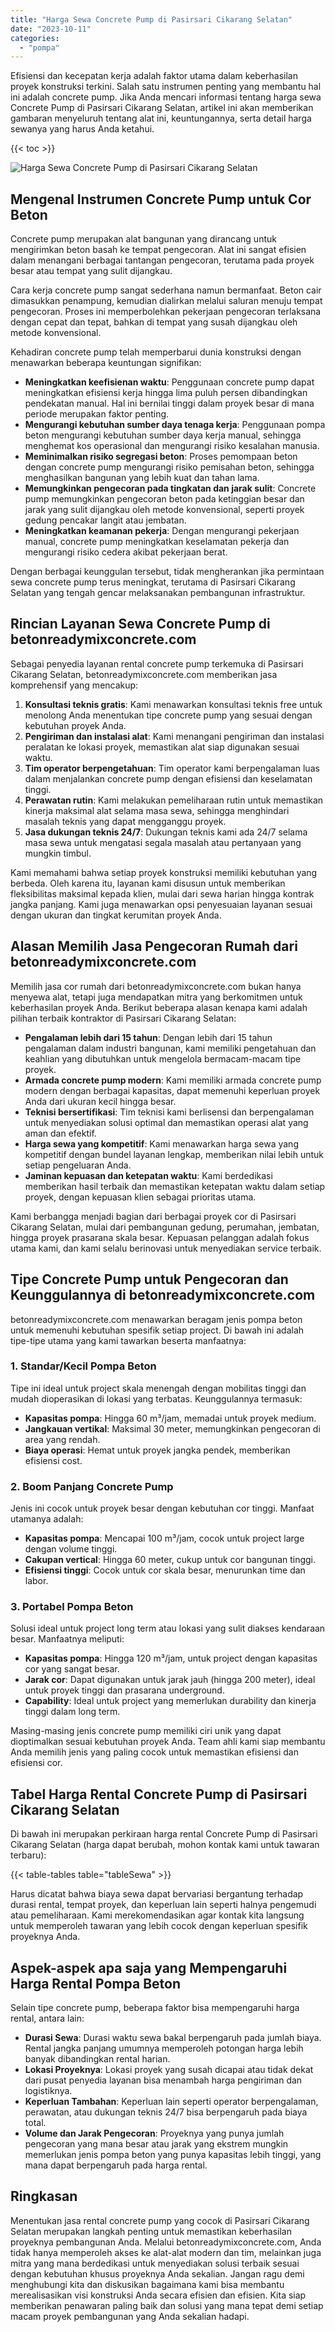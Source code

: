 ```yaml
---
title: "Harga Sewa Concrete Pump di Pasirsari Cikarang Selatan"
date: "2023-10-11"
categories: 
  - "pompa"
---
```


Efisiensi dan kecepatan kerja adalah faktor utama dalam keberhasilan proyek konstruksi terkini. Salah satu instrumen penting yang membantu hal ini adalah concrete pump. Jika Anda mencari informasi tentang harga sewa Concrete Pump di Pasirsari Cikarang Selatan, artikel ini akan memberikan gambaran menyeluruh tentang alat ini, keuntungannya, serta detail harga sewanya yang harus Anda ketahui.

{{< toc >}}

![Harga Sewa Concrete Pump di Pasirsari Cikarang Selatan](https://betoncor8.github.io/pump/concrete-pump%20(6).png)

## Mengenal Instrumen Concrete Pump untuk Cor Beton

Concrete pump merupakan alat bangunan yang dirancang untuk mengirimkan beton basah ke tempat pengecoran. Alat ini sangat efisien dalam menangani berbagai tantangan pengecoran, terutama pada proyek besar atau tempat yang sulit dijangkau.

Cara kerja concrete pump sangat sederhana namun bermanfaat. Beton cair dimasukkan penampung, kemudian dialirkan melalui saluran menuju tempat pengecoran. Proses ini memperbolehkan pekerjaan pengecoran terlaksana dengan cepat dan tepat, bahkan di tempat yang susah dijangkau oleh metode konvensional.

Kehadiran concrete pump telah memperbarui dunia konstruksi dengan menawarkan beberapa keuntungan signifikan:

- **Meningkatkan keefisienan waktu**: Penggunaan concrete pump dapat meningkatkan efisiensi kerja hingga lima puluh persen dibandingkan pendekatan manual. Hal ini bernilai tinggi dalam proyek besar di mana periode merupakan faktor penting.
- **Mengurangi kebutuhan sumber daya tenaga kerja**: Penggunaan pompa beton mengurangi kebutuhan sumber daya kerja manual, sehingga menghemat kos operasional dan mengurangi risiko kesalahan manusia.
- **Meminimalkan risiko segregasi beton**: Proses pemompaan beton dengan concrete pump mengurangi risiko pemisahan beton, sehingga menghasilkan bangunan yang lebih kuat dan tahan lama.
- **Memungkinkan pengecoran pada tingkatan dan jarak sulit**: Concrete pump memungkinkan pengecoran beton pada ketinggian besar dan jarak yang sulit dijangkau oleh metode konvensional, seperti proyek gedung pencakar langit atau jembatan.
- **Meningkatkan keamanan pekerja**: Dengan mengurangi pekerjaan manual, concrete pump meningkatkan keselamatan pekerja dan mengurangi risiko cedera akibat pekerjaan berat.

Dengan berbagai keunggulan tersebut, tidak mengherankan jika permintaan sewa concrete pump terus meningkat, terutama di Pasirsari Cikarang Selatan yang tengah gencar melaksanakan pembangunan infrastruktur.

## Rincian Layanan Sewa Concrete Pump di betonreadymixconcrete.com

Sebagai penyedia layanan rental concrete pump terkemuka di Pasirsari Cikarang Selatan, betonreadymixconcrete.com memberikan jasa komprehensif yang mencakup:

1. **Konsultasi teknis gratis**: Kami menawarkan konsultasi teknis free untuk menolong Anda menentukan tipe concrete pump yang sesuai dengan kebutuhan proyek Anda.
2. **Pengiriman dan instalasi alat**: Kami menangani pengiriman dan instalasi peralatan ke lokasi proyek, memastikan alat siap digunakan sesuai waktu.
3. **Tim operator berpengetahuan**: Tim operator kami berpengalaman luas dalam menjalankan concrete pump dengan efisiensi dan keselamatan tinggi.
4. **Perawatan rutin**: Kami melakukan pemeliharaan rutin untuk memastikan kinerja maksimal alat selama masa sewa, sehingga menghindari masalah teknis yang dapat mengganggu proyek.
5. **Jasa dukungan teknis 24/7**: Dukungan teknis kami ada 24/7 selama masa sewa untuk mengatasi segala masalah atau pertanyaan yang mungkin timbul.

Kami memahami bahwa setiap proyek konstruksi memiliki kebutuhan yang berbeda. Oleh karena itu, layanan kami disusun untuk memberikan fleksibilitas maksimal kepada klien, mulai dari sewa harian hingga kontrak jangka panjang. Kami juga menawarkan opsi penyesuaian layanan sesuai dengan ukuran dan tingkat kerumitan proyek Anda.

## Alasan Memilih Jasa Pengecoran Rumah dari betonreadymixconcrete.com

Memilih jasa cor rumah dari betonreadymixconcrete.com bukan hanya menyewa alat, tetapi juga mendapatkan mitra yang berkomitmen untuk keberhasilan proyek Anda. Berikut beberapa alasan kenapa kami adalah pilihan terbaik kontraktor di Pasirsari Cikarang Selatan:

- **Pengalaman lebih dari 15 tahun**: Dengan lebih dari 15 tahun pengalaman dalam industri bangunan, kami memiliki pengetahuan dan keahlian yang dibutuhkan untuk mengelola bermacam-macam tipe proyek.
- **Armada concrete pump modern**: Kami memiliki armada concrete pump modern dengan berbagai kapasitas, dapat memenuhi keperluan proyek Anda dari ukuran kecil hingga besar.
- **Teknisi bersertifikasi**: Tim teknisi kami berlisensi dan berpengalaman untuk menyediakan solusi optimal dan memastikan operasi alat yang aman dan efektif.
- **Harga sewa yang kompetitif**: Kami menawarkan harga sewa yang kompetitif dengan bundel layanan lengkap, memberikan nilai lebih untuk setiap pengeluaran Anda.
- **Jaminan kepuasan dan ketepatan waktu**: Kami berdedikasi memberikan hasil terbaik dan memastikan ketepatan waktu dalam setiap proyek, dengan kepuasan klien sebagai prioritas utama.

Kami berbangga menjadi bagian dari berbagai proyek cor di Pasirsari Cikarang Selatan, mulai dari pembangunan gedung, perumahan, jembatan, hingga proyek prasarana skala besar. Kepuasan pelanggan adalah fokus utama kami, dan kami selalu berinovasi untuk menyediakan service terbaik.

## Tipe Concrete Pump untuk Pengecoran dan Keunggulannya di betonreadymixconcrete.com

betonreadymixconcrete.com menawarkan beragam jenis pompa beton untuk memenuhi kebutuhan spesifik setiap project. Di bawah ini adalah tipe-tipe utama yang kami tawarkan beserta manfaatnya:

### 1\. Standar/Kecil Pompa Beton

Tipe ini ideal untuk project skala menengah dengan mobilitas tinggi dan mudah dioperasikan di lokasi yang terbatas. Keunggulannya termasuk:

- **Kapasitas pompa**: Hingga 60 m³/jam, memadai untuk proyek medium.
- **Jangkauan vertikal**: Maksimal 30 meter, memungkinkan pengecoran di area yang rendah.
- **Biaya operasi**: Hemat untuk proyek jangka pendek, memberikan efisiensi cost.

### 2\. Boom Panjang Concrete Pump

Jenis ini cocok untuk proyek besar dengan kebutuhan cor tinggi. Manfaat utamanya adalah:

- **Kapasitas pompa**: Mencapai 100 m³/jam, cocok untuk project large dengan volume tinggi.
- **Cakupan vertical**: Hingga 60 meter, cukup untuk cor bangunan tinggi.
- **Efisiensi tinggi**: Cocok untuk cor skala besar, menurunkan time dan labor.

### 3\. Portabel Pompa Beton

Solusi ideal untuk project long term atau lokasi yang sulit diakses kendaraan besar. Manfaatnya meliputi:

- **Kapasitas pompa**: Hingga 120 m³/jam, untuk project dengan kapasitas cor yang sangat besar.
- **Jarak cor**: Dapat digunakan untuk jarak jauh (hingga 200 meter), ideal untuk proyek tinggi dan prasarana underground.
- **Capability**: Ideal untuk project yang memerlukan durability dan kinerja tinggi dalam long term.

Masing-masing jenis concrete pump memiliki ciri unik yang dapat dioptimalkan sesuai kebutuhan proyek Anda. Team ahli kami siap membantu Anda memilih jenis yang paling cocok untuk memastikan efisiensi dan efisiensi cor.

## Tabel Harga Rental Concrete Pump di Pasirsari Cikarang Selatan

Di bawah ini merupakan perkiraan harga rental Concrete Pump di Pasirsari Cikarang Selatan (harga dapat berubah, mohon kontak kami untuk tawaran terbaru):

{{< table-tables table="tableSewa" >}}

Harus dicatat bahwa biaya sewa dapat bervariasi bergantung terhadap durasi rental, tempat proyek, dan keperluan lain seperti halnya pengemudi atau pemeliharaan. Kami merekomendasikan agar kontak kita langsung untuk memperoleh tawaran yang lebih cocok dengan keperluan spesifik proyeknya Anda.

## Aspek-aspek apa saja yang Mempengaruhi Harga Rental Pompa Beton

Selain tipe concrete pump, beberapa faktor bisa mempengaruhi harga rental, antara lain:

- **Durasi Sewa**: Durasi waktu sewa bakal berpengaruh pada jumlah biaya. Rental jangka panjang umumnya memperoleh potongan harga lebih banyak dibandingkan rental harian.
- **Lokasi Proyeknya**: Lokasi proyek yang susah dicapai atau tidak dekat dari pusat penyedia layanan bisa menambah harga pengiriman dan logistiknya.
- **Keperluan Tambahan**: Keperluan lain seperti operator berpengalaman, perawatan, atau dukungan teknis 24/7 bisa berpengaruh pada biaya total.
- **Volume dan Jarak Pengecoran**: Proyeknya yang punya jumlah pengecoran yang mana besar atau jarak yang ekstrem mungkin memerlukan jenis pompa beton yang punya kapasitas lebih tinggi, yang mana dapat berpengaruh pada harga rental.

## Ringkasan

Menentukan jasa rental concrete pump yang cocok di Pasirsari Cikarang Selatan merupakan langkah penting untuk memastikan keberhasilan proyeknya pembangunan Anda. Melalui betonreadymixconcrete.com, Anda tidak hanya memperoleh akses ke alat-alat modern dan tim, melainkan juga mitra yang mana berdedikasi untuk menyediakan solusi terbaik sesuai dengan kebutuhan khusus proyeknya Anda sekalian. Jangan ragu demi menghubungi kita dan diskusikan bagaimana kami bisa membantu merealisasikan visi konstruksi Anda secara efisien dan efisien. Kita siap memberikan penawaran paling baik dan solusi yang mana tepat demi setiap macam proyek pembangunan yang Anda sekalian hadapi.
